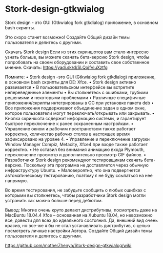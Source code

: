 # Stork-design-gtkwialog
Stork design - это GUI (Gtkwialog fork gtkdialog) приложение, в основном bash скрипты.

Это скоро станет возможно!
Создайте Общий дизайн темы пользователя и делитесь с другими.


Скачать Stork design
Если из этих скриншотов вам стало интересно узнать больше, вы можете скачать бета-версию Stork design, чтобы попробовать на своем оборудовании и составить свое собственное мнение.
Скачать: https://yadi.sk/d/SLQojfvIuXztfg

Помните:
• Stork design -это GUI (Gtkwialog fork gtkdialog) приложение, в основном bash скрипты для DE: Xfce.
• Stork design активно развивается
• В пользовательском интерфейсе вы встретите непереведенные элементы
• Вы столкнетесь с ошибками, грубыми решениями и некоторыми проблемами
• Различные специфичные приложения/скрипты интегрированы в ОС при установке пакета deb
• Все приложения поддерживают объединение задач в одном окне, которое пользователи могут переключать/открывать или закрывать.
• Кнопка скриншота содержит информацию системы, и гарантирует быстрое переключение к ранее сохраненным настройкам.
• Управление окном и рабочим пространством также работает корректно, количество рабочих столов в настоящее время зафиксировано на уровне 4.
• Управление и переключение загрузки Window Manager Compiz, Metacity, Xfce4 при входе также работает корректно.
• Не оставил без внимания анимацию входа Plymouth, переключение просмотр и дополнительно просмотр GIF файлов. 
• Разработчики  Stork design рекомендуют тестировщикам скачать бета-версию. Поскольку эта программа не доставляется через обычную инфраструктуру Ubuntu.
• Маловероятно, что она подвергнется автоматическому тестированию, поэтому я не буду ссылаться на нее напрямую.

Во время тестирования, не забудьте сообщить о любых ошибках с которыми вы столкнетесь, чтобы разработчики Stork design могли устранить как можно больше перед дебютом.

Вывод:
Многие очень круто делают дистрибутивы, посмотреть даже на MacBuntu 18.04.4 Xfce – основанная на Xubuntu 18.04, но невозможно все, довести для всех до идеального состояния.
Да, внешний вид очень красив, но все-же  я бы не стал устанавливать дистрибутив, с целью посмотреть личные настройки Автора.
Создайте Общий дизайн темы пользователя и делитесь с другими.

https://github.com/motherZhenya/Stork-design-gtkwialog/wiki
